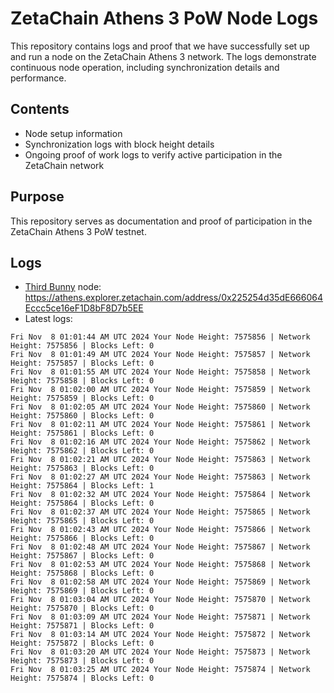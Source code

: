 # ZetaChain Athens 3 PoW Node Logs
This repository contains logs and proof that we have successfully set up and run a node on the ZetaChain Athens 3 network. The logs demonstrate continuous node operation, including synchronization details and performance.

## Contents
- Node setup information
- Synchronization logs with block height details
- Ongoing proof of work logs to verify active participation in the ZetaChain network

## Purpose
This repository serves as documentation and proof of participation in the ZetaChain Athens 3 PoW testnet.

## Logs

- [Third Bunny](https://thirdbunny.xyz/) node: https://athens.explorer.zetachain.com/address/0x225254d35dE666064Eccc5ce16eF1D8bF8D7b5EE
- Latest logs:
```
Fri Nov  8 01:01:44 AM UTC 2024 Your Node Height: 7575856 | Network Height: 7575856 | Blocks Left: 0
Fri Nov  8 01:01:49 AM UTC 2024 Your Node Height: 7575857 | Network Height: 7575857 | Blocks Left: 0
Fri Nov  8 01:01:55 AM UTC 2024 Your Node Height: 7575858 | Network Height: 7575858 | Blocks Left: 0
Fri Nov  8 01:02:00 AM UTC 2024 Your Node Height: 7575859 | Network Height: 7575859 | Blocks Left: 0
Fri Nov  8 01:02:05 AM UTC 2024 Your Node Height: 7575860 | Network Height: 7575860 | Blocks Left: 0
Fri Nov  8 01:02:11 AM UTC 2024 Your Node Height: 7575861 | Network Height: 7575861 | Blocks Left: 0
Fri Nov  8 01:02:16 AM UTC 2024 Your Node Height: 7575862 | Network Height: 7575862 | Blocks Left: 0
Fri Nov  8 01:02:21 AM UTC 2024 Your Node Height: 7575863 | Network Height: 7575863 | Blocks Left: 0
Fri Nov  8 01:02:27 AM UTC 2024 Your Node Height: 7575863 | Network Height: 7575864 | Blocks Left: 1
Fri Nov  8 01:02:32 AM UTC 2024 Your Node Height: 7575864 | Network Height: 7575864 | Blocks Left: 0
Fri Nov  8 01:02:37 AM UTC 2024 Your Node Height: 7575865 | Network Height: 7575865 | Blocks Left: 0
Fri Nov  8 01:02:43 AM UTC 2024 Your Node Height: 7575866 | Network Height: 7575866 | Blocks Left: 0
Fri Nov  8 01:02:48 AM UTC 2024 Your Node Height: 7575867 | Network Height: 7575867 | Blocks Left: 0
Fri Nov  8 01:02:53 AM UTC 2024 Your Node Height: 7575868 | Network Height: 7575868 | Blocks Left: 0
Fri Nov  8 01:02:58 AM UTC 2024 Your Node Height: 7575869 | Network Height: 7575869 | Blocks Left: 0
Fri Nov  8 01:03:04 AM UTC 2024 Your Node Height: 7575870 | Network Height: 7575870 | Blocks Left: 0
Fri Nov  8 01:03:09 AM UTC 2024 Your Node Height: 7575871 | Network Height: 7575871 | Blocks Left: 0
Fri Nov  8 01:03:14 AM UTC 2024 Your Node Height: 7575872 | Network Height: 7575872 | Blocks Left: 0
Fri Nov  8 01:03:20 AM UTC 2024 Your Node Height: 7575873 | Network Height: 7575873 | Blocks Left: 0
Fri Nov  8 01:03:25 AM UTC 2024 Your Node Height: 7575874 | Network Height: 7575874 | Blocks Left: 0
```
